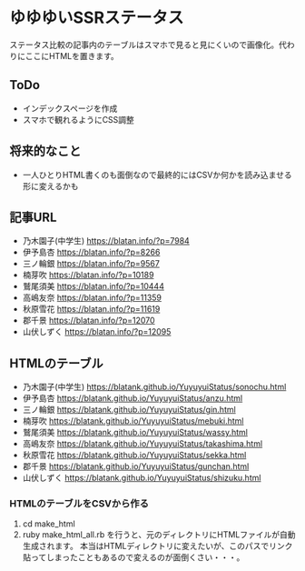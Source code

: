 # ゆゆゆいSSRステータス
ステータス比較の記事内のテーブルはスマホで見ると見にくいので画像化。代わりにここにHTMLを置きます。

## ToDo
- インデックスページを作成
- スマホで観れるようにCSS調整

## 将来的なこと
- 一人ひとりHTML書くのも面倒なので最終的にはCSVか何かを読み込ませる形に変えるかも

## 記事URL
- 乃木園子(中学生) https://blatan.info/?p=7984
- 伊予島杏 https://blatan.info/?p=8266 
- 三ノ輪銀 https://blatan.info/?p=9567
- 楠芽吹 https://blatan.info/?p=10189
- 鷲尾須美 https://blatan.info/?p=10444
- 高嶋友奈 https://blatan.info/?p=11359
- 秋原雪花 https://blatan.info/?p=11619
- 郡千景 https://blatan.info/?p=12070
- 山伏しずく https://blatan.info/?p=12095

## HTMLのテーブル
- 乃木園子(中学生) https://blatank.github.io/YuyuyuiStatus/sonochu.html
- 伊予島杏 https://blatank.github.io/YuyuyuiStatus/anzu.html
- 三ノ輪銀 https://blatank.github.io/YuyuyuiStatus/gin.html
- 楠芽吹 https://blatank.github.io/YuyuyuiStatus/mebuki.html
- 鷲尾須美 https://blatank.github.io/YuyuyuiStatus/wassy.html
- 高嶋友奈 https://blatank.github.io/YuyuyuiStatus/takashima.html
- 秋原雪花 https://blatank.github.io/YuyuyuiStatus/sekka.html
- 郡千景 https://blatank.github.io/YuyuyuiStatus/gunchan.html
- 山伏しずく https://blatank.github.io/YuyuyuiStatus/shizuku.html

### HTMLのテーブルをCSVから作る
1. cd make_html
1. ruby make_html_all.rb
を行うと、元のディレクトリにHTMLファイルが自動生成されます。
本当はHTMLディレクトリに変えたいが、このパスでリンク貼ってしまったこともあるので変えるのが面倒くさい・・・。

